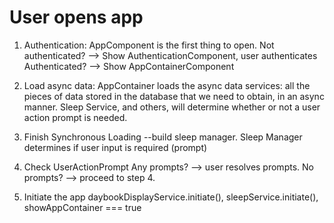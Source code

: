 
# User opens app
1. Authentication:
    AppComponent is the first thing to open.
        Not authenticated? --> Show AuthenticationComponent, user authenticates
        Authenticated? --> Show AppContainerComponent

2. Load async data:
    AppContainer loads the async data services:  all the pieces of data stored in the database that we need to obtain, in an async manner.
    Sleep Service, and others, will determine whether or not a user action prompt is needed.

3. Finish Synchronous Loading
    --build sleep manager.  Sleep Manager determines if user input is required (prompt)

4. Check UserActionPrompt
        Any prompts? --> user resolves prompts.
        No prompts? --> proceed to step 4.

5. Initiate the app 
    daybookDisplayService.initiate(),
    sleepService.initiate(),
    showAppContainer === true